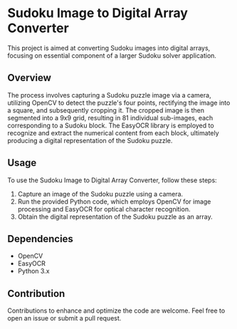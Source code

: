 # Sudoku Image to Digital Array Converter

This project is aimed at converting Sudoku images into digital arrays, focusing on essential component of a larger Sudoku solver application.

## Overview

The process involves capturing a Sudoku puzzle image via a camera, utilizing OpenCV to detect the puzzle's four points, rectifying the image into a square, and subsequently cropping it. The cropped image is then segmented into a 9x9 grid, resulting in 81 individual sub-images, each corresponding to a Sudoku block. The EasyOCR library is employed to recognize and extract the numerical content from each block, ultimately producing a digital representation of the Sudoku puzzle.

## Usage

To use the Sudoku Image to Digital Array Converter, follow these steps:

1. Capture an image of the Sudoku puzzle using a camera.
2. Run the provided Python code, which employs OpenCV for image processing and EasyOCR for optical character recognition.
3. Obtain the digital representation of the Sudoku puzzle as an array.

## Dependencies

- OpenCV
- EasyOCR
- Python 3.x

## Contribution

Contributions to enhance and optimize the code are welcome. Feel free to open an issue or submit a pull request.


